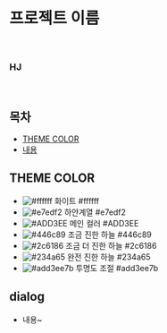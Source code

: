# 프로젝트 이름

<p align="center">
  <br>
  <h3>HJ</h3>
  <br>
</p>

## 목차

- [THEME COLOR](#theme-color)
- [내용](#dialog)

## THEME COLOR

- ![#ffffff](https://via.placeholder.com/15/ffffff/000000?text=+) 화이트 #ffffff
- ![#e7edf2](https://via.placeholder.com/15/e7edf2/000000?text=+) 하얀계열 #e7edf2
- ![#ADD3EE](https://via.placeholder.com/15/ADD3EE/000000?text=+) 메인 컬러 #ADD3EE
- ![#446c89](https://via.placeholder.com/15/446c89/000000?text=+) 조금 진한 하늘 #446c89
- ![#2c6186](https://via.placeholder.com/15/2c6186/000000?text=+) 조금 더 진한 하늘 #2c6186
- ![#234a65](https://via.placeholder.com/15/234a65/000000?text=+) 완전 진한 하늘 #234a65
- ![#add3ee7b](https://via.placeholder.com/15/add3ee7b/000000?text=+) 투명도 조절 #add3ee7b

## dialog

- 내용~
